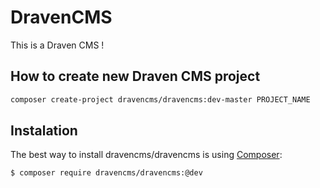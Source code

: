 # DravenCMS

This is a Draven CMS !

## How to create new Draven CMS project

```sh
composer create-project dravencms/dravencms:dev-master PROJECT_NAME
```

## Instalation

The best way to install dravencms/dravencms is using  [Composer](http://getcomposer.org/):


```sh
$ composer require dravencms/dravencms:@dev
```
